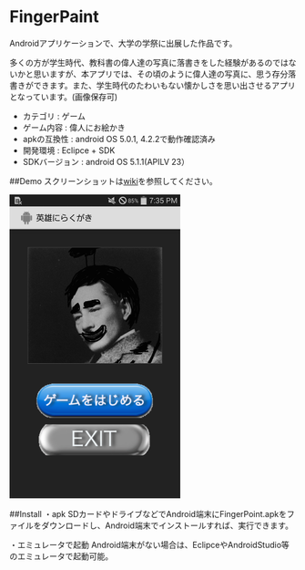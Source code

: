 # FingerPaint

Androidアプリケーションで、大学の学祭に出展した作品です。

多くの方が学生時代、教科書の偉人達の写真に落書きをした経験があるのではないかと思いますが、本アプリでは、その頃のように偉人達の写真に、思う存分落書きができます。また、学生時代のたわいもない懐かしさを思い出させるアプリとなっています。(画像保存可)


* カテゴリ : ゲーム
* ゲーム内容 : 偉人にお絵かき
* apkの互換性 : android OS 5.0.1, 4.2.2で動作確認済み
* 開発環境 : Eclipce + SDK
* SDKバージョン : android OS 5.1.1(APILV 23）


##Demo
スクリーンショットは[wiki](https://github.com/masapixyon/FingerPaint/wiki "Wiki")を参照してください。

<img src="https://github.com/masapixyon/FingerPaint/blob/master/images/FP-Screenshot-1.png" width="300px">




##Install
・apk
  SDカードやドライブなどでAndroid端末にFingerPoint.apkをファイルをダウンロードし、Android端末でインストールすれば、実行できます。

・エミュレータで起動
  Android端末がない場合は、EclipceやAndroidStudio等のエミュレータで起動可能。

